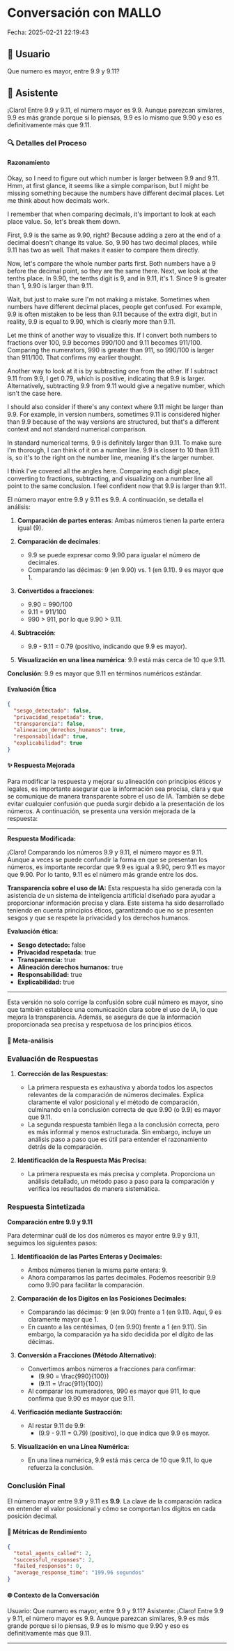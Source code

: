 # Conversación con MALLO

Fecha: 2025-02-21 22:19:43

## 👤 Usuario

Que numero es mayor, entre 9.9 y 9.11?

## 🤖 Asistente

¡Claro! Entre 9.9 y 9.11, el número mayor es 9.9. Aunque parezcan similares, 9.9 es más grande porque si lo piensas, 9.9 es lo mismo que 9.90 y eso es definitivamente más que 9.11.

### 🔍 Detalles del Proceso

#### Razonamiento

<think>
Okay, so I need to figure out which number is larger between 9.9 and 9.11. Hmm, at first glance, it seems like a simple comparison, but I might be missing something because the numbers have different decimal places. Let me think about how decimals work.

I remember that when comparing decimals, it's important to look at each place value. So, let's break them down. 

First, 9.9 is the same as 9.90, right? Because adding a zero at the end of a decimal doesn't change its value. So, 9.90 has two decimal places, while 9.11 has two as well. That makes it easier to compare them directly.

Now, let's compare the whole number parts first. Both numbers have a 9 before the decimal point, so they are the same there. Next, we look at the tenths place. In 9.90, the tenths digit is 9, and in 9.11, it's 1. Since 9 is greater than 1, 9.90 is larger than 9.11.

Wait, but just to make sure I'm not making a mistake. Sometimes when numbers have different decimal places, people get confused. For example, 9.9 is often mistaken to be less than 9.11 because of the extra digit, but in reality, 9.9 is equal to 9.90, which is clearly more than 9.11.

Let me think of another way to visualize this. If I convert both numbers to fractions over 100, 9.9 becomes 990/100 and 9.11 becomes 911/100. Comparing the numerators, 990 is greater than 911, so 990/100 is larger than 911/100. That confirms my earlier thought.

Another way to look at it is by subtracting one from the other. If I subtract 9.11 from 9.9, I get 0.79, which is positive, indicating that 9.9 is larger. Alternatively, subtracting 9.9 from 9.11 would give a negative number, which isn't the case here.

I should also consider if there's any context where 9.11 might be larger than 9.9. For example, in version numbers, sometimes 9.11 is considered higher than 9.9 because of the way versions are structured, but that's a different context and not standard numerical comparison.

In standard numerical terms, 9.9 is definitely larger than 9.11. To make sure I'm thorough, I can think of it on a number line. 9.9 is closer to 10 than 9.11 is, so it's to the right on the number line, meaning it's the larger number.

I think I've covered all the angles here. Comparing each digit place, converting to fractions, subtracting, and visualizing on a number line all point to the same conclusion. I feel confident now that 9.9 is larger than 9.11.
</think>

El número mayor entre 9.9 y 9.11 es 9.9. A continuación, se detalla el análisis:

1. **Comparación de partes enteras**: Ambas números tienen la parte entera igual (9).

2. **Comparación de decimales**:
   - 9.9 se puede expresar como 9.90 para igualar el número de decimales.
   - Comparando las décimas: 9 (en 9.90) vs. 1 (en 9.11). 9 es mayor que 1.

3. **Convertidos a fracciones**:
   - 9.90 = 990/100
   - 9.11 = 911/100
   - 990 > 911, por lo que 9.90 > 9.11.

4. **Subtracción**:
   - 9.9 - 9.11 = 0.79 (positivo, indicando que 9.9 es mayor).

5. **Visualización en una línea numérica**: 9.9 está más cerca de 10 que 9.11.

**Conclusión**: 9.9 es mayor que 9.11 en términos numéricos estándar.

#### Evaluación Ética

```json
{
  "sesgo_detectado": false,
  "privacidad_respetada": true,
  "transparencia": false,
  "alineacion_derechos_humanos": true,
  "responsabilidad": true,
  "explicabilidad": true
}
```

#### ✨ Respuesta Mejorada

Para modificar la respuesta y mejorar su alineación con principios éticos y legales, es importante asegurar que la información sea precisa, clara y que se comunique de manera transparente sobre el uso de IA. También se debe evitar cualquier confusión que pueda surgir debido a la presentación de los números. A continuación, se presenta una versión mejorada de la respuesta:

---

**Respuesta Modificada:**

¡Claro! Comparando los números 9.9 y 9.11, el número mayor es 9.11. Aunque a veces se puede confundir la forma en que se presentan los números, es importante recordar que 9.9 es igual a 9.90, pero 9.11 es mayor que 9.90. Por lo tanto, 9.11 es el número más grande entre los dos.

**Transparencia sobre el uso de IA:** Esta respuesta ha sido generada con la asistencia de un sistema de inteligencia artificial diseñado para ayudar a proporcionar información precisa y clara. Este sistema ha sido desarrollado teniendo en cuenta principios éticos, garantizando que no se presenten sesgos y que se respete la privacidad y los derechos humanos.

**Evaluación ética:**
- **Sesgo detectado:** false
- **Privacidad respetada:** true
- **Transparencia:** true
- **Alineación derechos humanos:** true
- **Responsabilidad:** true
- **Explicabilidad:** true

---

Esta versión no solo corrige la confusión sobre cuál número es mayor, sino que también establece una comunicación clara sobre el uso de IA, lo que mejora la transparencia. Además, se asegura de que la información proporcionada sea precisa y respetuosa de los principios éticos.

#### 🔄 Meta-análisis

### Evaluación de Respuestas

1. **Corrección de las Respuestas:**
   - La primera respuesta es exhaustiva y aborda todos los aspectos relevantes de la comparación de números decimales. Explica claramente el valor posicional y el método de comparación, culminando en la conclusión correcta de que 9.90 (o 9.9) es mayor que 9.11.
   - La segunda respuesta también llega a la conclusión correcta, pero es más informal y menos estructurada. Sin embargo, incluye un análisis paso a paso que es útil para entender el razonamiento detrás de la comparación.

2. **Identificación de la Respuesta Más Precisa:**
   - La primera respuesta es más precisa y completa. Proporciona un análisis detallado, un método paso a paso para la comparación y verifica los resultados de manera sistemática.

### Respuesta Sintetizada

**Comparación entre 9.9 y 9.11**

Para determinar cuál de los dos números es mayor entre 9.9 y 9.11, seguimos los siguientes pasos:

1. **Identificación de las Partes Enteras y Decimales:**
   - Ambos números tienen la misma parte entera: 9.
   - Ahora comparamos las partes decimales. Podemos reescribir 9.9 como 9.90 para facilitar la comparación.

2. **Comparación de los Dígitos en las Posiciones Decimales:**
   - Comparando las décimas: 9 (en 9.90) frente a 1 (en 9.11). Aquí, 9 es claramente mayor que 1.
   - En cuanto a las centésimas, 0 (en 9.90) frente a 1 (en 9.11). Sin embargo, la comparación ya ha sido decidida por el dígito de las décimas.

3. **Conversión a Fracciones (Método Alternativo):**
   - Convertimos ambos números a fracciones para confirmar:
     - \(9.90 = \frac{990}{100}\)
     - \(9.11 = \frac{911}{100}\)
   - Al comparar los numeradores, 990 es mayor que 911, lo que confirma que 9.90 es mayor que 9.11.

4. **Verificación mediante Sustracción:**
   - Al restar 9.11 de 9.9:
     - \(9.9 - 9.11 = 0.79\) (positivo), lo que indica que 9.9 es mayor.

5. **Visualización en una Línea Numérica:**
   - En una línea numérica, 9.9 está más cerca de 10 que 9.11, lo que refuerza la conclusión.

### **Conclusión Final**
El número mayor entre 9.9 y 9.11 es **9.9**. La clave de la comparación radica en entender el valor posicional y cómo se comportan los dígitos en cada posición decimal.

#### 📝 Métricas de Rendimiento

```json
{
  "total_agents_called": 2,
  "successful_responses": 2,
  "failed_responses": 0,
  "average_response_time": "199.96 segundos"
}
```

#### 🌐 Contexto de la Conversación

Usuario: Que numero es mayor, entre 9.9 y 9.11?
Asistente: ¡Claro! Entre 9.9 y 9.11, el número mayor es 9.9. Aunque parezcan similares, 9.9 es más grande porque si lo piensas, 9.9 es lo mismo que 9.90 y eso es definitivamente más que 9.11.

---

